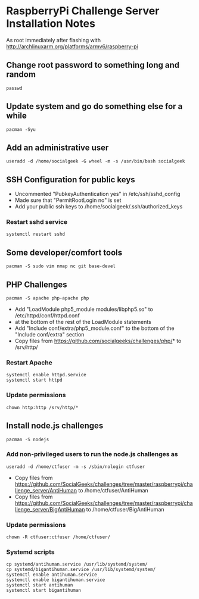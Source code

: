 # RaspberryPi Challenge Server Installation Notes  

As root immediately after flashing with http://archlinuxarm.org/platforms/armv6/raspberry-pi  

## Change root password to something long and random  

	passwd  

## Update system and go do something else for a while  

	pacman -Syu  

## Add an administrative user  

	useradd -d /home/socialgeek -G wheel -m -s /usr/bin/bash socialgeek 

## SSH Configuration for public keys
* Uncommented "PubkeyAuthentication yes" in /etc/ssh/sshd_config  
* Made sure that "PermitRootLogin no" is set  
* Add your public ssh keys to /home/socialgeek/.ssh/authorized_keys  

### Restart sshd service  
  
	systemctl restart sshd  

## Some developer/comfort tools  

	pacman -S sudo vim nmap nc git base-devel  

## PHP Challenges  

	pacman -S apache php-apache php  

* Add "LoadModule php5_module modules/libphp5.so" to /etc/httpd/conf/httpd.conf   
* at the bottom of the rest of the LoadModule statements  
* Add "Include conf/extra/php5_module.conf" to the bottom of the "Include conf/extra" section  
* Copy files from https://github.com/socialgeeks/challenges/php/* to /srv/http/  

### Restart Apache  

	systemctl enable httpd.service  
	systemctl start httpd  

### Update permissions

	chown http:http /srv/http/*  

## Install node.js challenges  

	pacman -S nodejs  

### Add non-privileged users to run the node.js challenges as  

	useradd -d /home/ctfuser -m -s /sbin/nologin ctfuser 

* Copy files from https://github.com/SocialGeeks/challenges/tree/master/raspberrypi/challenge_server/AntiHuman to /home/ctfuser/AntiHuman  
* Copy files from https://github.com/SocialGeeks/challenges/tree/master/raspberrypi/challenge_server/BigAntiHuman to /home/ctfuser/BigAntiHuman  

### Update permissions  

	chown -R ctfuser:ctfuser /home/ctfuser/  

### Systemd scripts  
 
	cp systemd/antihuman.service /usr/lib/systemd/system/  
	cp systemd/bigantihuman.service /usr/lib/systemd/system/
	systemctl enable antihuman.service  
	systemctl enable bigantihuman.service  
	systemctl start antihuman 
	systemctl start bigantihuman  

